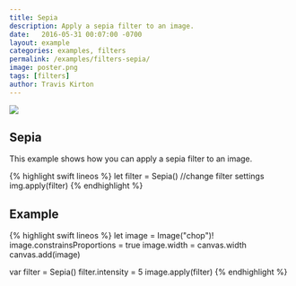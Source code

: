 ```yaml
---
title: Sepia
description: Apply a sepia filter to an image.
date:   2016-05-31 00:07:00 -0700
layout: example
categories: examples, filters
permalink: /examples/filters-sepia/
image: poster.png
tags: [filters]
author: Travis Kirton
---
```

![](sepia.png)

## Sepia
This example shows how you can apply a sepia filter to an image.

{% highlight swift lineos %}
let filter = Sepia()
//change filter settings
img.apply(filter)
{% endhighlight %}

## Example
{% highlight swift lineos %}
let image = Image("chop")!
image.constrainsProportions = true
image.width = canvas.width
canvas.add(image)

var filter = Sepia()
filter.intensity = 5
image.apply(filter)
{% endhighlight %}
